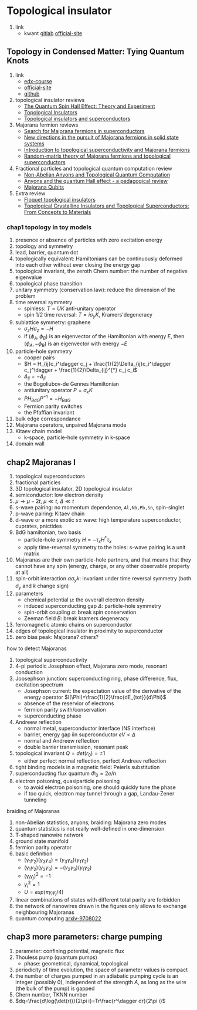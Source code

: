 # Topological insulator

1. link
   * kwant [gitlab](https://gitlab.kwant-project.org/kwant/kwant) [official-site](https://kwant-project.org/)

## Topology in Condensed Matter: Tying Quantum Knots

1. link
   * [edx-course](https://courses.edx.org/courses/course-v1:DelftX+TOPOCMx+1T2016/course/)
   * [official-site](https://topocondmat.org/)
   * [github](https://github.com/topocm/topocm_content)
2. topological insulator reviews
   * [The Quantum Spin Hall Effect: Theory and Experiment](https://arxiv.org/abs/0801.0901)
   * [Topological Insulators](https://arxiv.org/abs/1002.3895)
   * [Topological insulators and superconductors](https://arxiv.org/abs/1008.2026)
3. Majorana fermion reviews
   * [Search for Majorana fermions in superconductors](https://arxiv.org/abs/1112.1950)
   * [New directions in the pursuit of Majorana fermions in solid state systems](https://arxiv.org/abs/1202.1293)
   * [Introduction to topological superconductivity and Majorana fermions](https://arxiv.org/abs/1206.1736)
   * [Random-matrix theory of Majorana fermions and topological superconductors](https://arxiv.org/abs/1407.2131)
4. Fractional particles and topological quantum computation review
   * [Non-Abelian Anyons and Topological Quantum Computation](https://arxiv.org/abs/0707.1889)
   * [Anyons and the quantum Hall effect - a pedagogical review](https://arxiv.org/abs/0711.4697)
   * [Majorana Qubits](https://arxiv.org/abs/1404.0897)
5. Extra review
   * [Floquet topological insulators](https://arxiv.org/abs/1211.5623)
   * [Topological Crystalline Insulators and Topological Superconductors: From Concepts to Materials](https://arxiv.org/abs/1501.00531)

### chap1 topology in toy models

1. presence or absence of particles with zero excitation energy
2. topology and symmetry
3. lead, barrier, quantum dot
4. topologically equivalent: Hamiltonians can be continuously deformed into each other without ever closing the energy gap
5. topological invariant, the zeroth Chern number: the number of negative eigenvalue
6. topological phase transition
7. unitary symmetry (conservation law): reduce the dimension of the problem
8. time reversal symmetry
   * spinless: $T=UK$ anti-unitary operator
   * spin 1/2 time reversal: $T=i\sigma_yK$, Kramers'degeneracy
9. sublattice symmetry: graphene
   * $\sigma_z H \sigma_z=-H$
   * if $(\phi_A, \phi_B)$ is an eigenvector of the Hamiltonian with energy $E$, then $(\phi_A, -\phi_B)$ is an eigenvector with energy $-E$
10. particle-hole symmetry
    * cooper pairs
    * $H = H_{ij}c_i^\dagger c_j + \frac{1}{2}\Delta_{ij}c_i^\dagger c_j^\dagger + \frac{1}{2}\Delta_{ij}^{*} c_j c_i$
    * $\Delta_{ij}=-\Delta_{ji}$
    * the Bogoliubov-de Gennes Hamiltonian
    * antiunitary operator $P=\sigma_xK$
    * $PH_{BdG}P^{-1}=-H_{BdG}$
    * Fermion parity switches
    * the Pfaffian invariant
11. bulk edge correspondance
12. Majorana operators, unpaired Majorana mode
13. Kitaev chain model
    * k-space, particle-hole symmetry in k-space
14. domain wall

## chap2 Majoranas I

1. topological superconductors
2. fractional particles
3. 3D topological insulator, 2D topological insulator
4. semiconductor: low electron density
5. $\mu\to \mu-2t$, $\mu\ll t$, $\Delta\ll t$
6. s-wave pairing: no momentum dependence, `Al,Nb,Pb,Sn`, spin-singlet
7. p-wave pairing: Kitaev chain
8. d-wave or a more exotic $s\pm$ wave: high temperature superconductor, cuprates, pnictides
9. BdG hamiltonian, two basis
   * particle-hole symmetry $H=-\tau_x H^*\tau_x$
   * apply time-reversal symmetry to the holes: s-wave pairing is a unit matrix
10. Majoranas are their own particle-hole partners, and that means that they cannot have any spin (energy, charge, or any other observable property at all)
11. spin-orbit interaction $\alpha \sigma_y k$: invariant under time reversal symmetry (both $\sigma_y$ and $k$ change sign)
12. parameters
    * chemical potential $\mu$: the ovverall electron density
    * induced superconducting gap $\Delta$: particle-hole symmetry
    * spin-orbit coupling $\alpha$: break spin conservation
    * Zeeman field $B$: break kramers degeneracy
13. ferromagnetic atomic chains on superconductor
14. edges of topological insulator in proximity to superconductor
15. zero bias peak: Majorana? others?

how to detect Majoranas

1. topological superconductivity
2. 4-pi periodic Josephson effect, Majorana zero mode, resonant conduction
3. Joosephson junction: superconducting ring, phase difference, flux, excitation spectrum
   * Josephson current: the expectation value of the derivative of the energy operator $I(\Phi)=\frac{1}{2}\frac{dE_{tot}}{d\Phi}$
   * absence of the reservior of electrons
   * fermion parity swith/conservation
   * superconducting phase
4. Andreew reflection
   * normal metal, superconductor interface (NS interface)
   * barrier, energy gap iin superconductor $eV<\Delta$
   * normal and Andreew reflection
   * double barrier transmission, resonant peak
5. topological invariant $Q=det(r_0)=\pm 1$
   * either perfect normal reflection, perfect Andreev reflection
6. tight binding models in a magnetic field: Peierls substitution
7. superconducting flux quantum $\Phi_0=2e/h$
8. electron poisoning, quasiparticle poisoning
   * to avoid electron poisoning, one should quickly tune the phase
   * if too quick, electron may tunnel through a gap, Landau-Zener tunneling

braiding of Majoranas

1. non-Abelian statistics, anyons, braiding: Majorana zero modes
2. quantum statistics is not really well-defined in one-dimension
3. T-shaped nanowire network
4. ground state manifold
5. fermion parity operator
6. basic definition
   * $(\gamma_1\gamma_2)(\gamma_3\gamma_4)=(\gamma_3\gamma_4)(\gamma_1\gamma_2)$
   * $(\gamma_1\gamma_2)(\gamma_2\gamma_3)=-(\gamma_2\gamma_3)(\gamma_1\gamma_2)$
   * $(\gamma_i\gamma_j)^2=-1$
   * $\gamma_i^2=1$
   * $U=exp(\pi\gamma_i\gamma_j/4)$
7. linear combinations of states with different total parity are forbidden
8. the network of nanowires drawn in the figures only allows to exchange neighbouring Majoranas
9. quantum computing [arxiv-9708022](https://arxiv.org/abs/quant-ph/9708022)

## chap3 more parameters: charge pumping

1. parameter: confining potential, magnetic flux
2. Thouless pump (quantum pumps)
   * phase: geometrical, dynamical, topological
3. periodicity of time evolution, the space of parameter values is compact
4. the number of charges pumped in an adiabatic pumping cycle is an integer (possibly 0), independent of the strength $A$, as long as the wire (the bulk of the pump) is gapped
5. Chern number, TKNN number
6. $dq=\frac{d\log(\det(r))}{2\pi i}=Tr\frac{r^\dagger dr}{2\pi i}$
